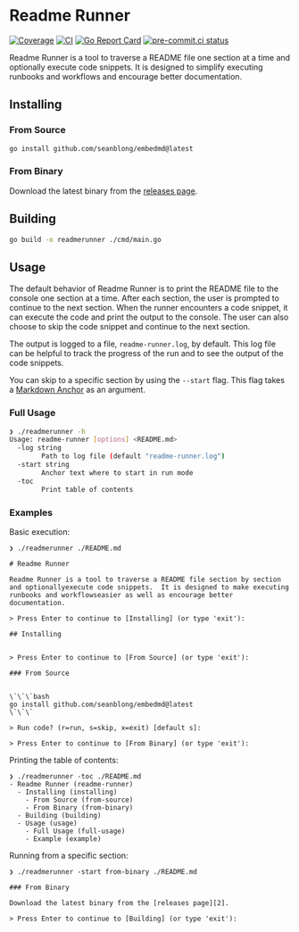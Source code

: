 # Readme Runner

[![Coverage](https://img.shields.io/badge/Coverage-75.7%25-brightgreen)](https://github.com/seanblong/readmerunner/actions/workflows/test.yaml)
[![CI](https://github.com/seanblong/embedmd/actions/workflows/test.yaml/badge.svg)](https://github.com/seanblong/readmerunner/actions/workflows/test.yaml)
[![Go Report Card](https://goreportcard.com/badge/github.com/seanblong/readmerunner)](https://goreportcard.com/report/github.com/seanblong/readmerunner)
[![pre-commit.ci status](https://results.pre-commit.ci/badge/github/seanblong/readmerunner/main.svg)](https://results.pre-commit.ci/latest/github/seanblong/readmerunner/main)

Readme Runner is a tool to traverse a README file one section at a time and optionally
execute code snippets.  It is designed to simplify executing runbooks and workflows
and encourage better documentation.

## Installing

### From Source

```bash
go install github.com/seanblong/embedmd@latest
```

### From Binary

Download the latest binary from the [releases page][2].

## Building

```bash
go build -o readmerunner ./cmd/main.go
```

## Usage

The default behavior of Readme Runner is to print the README file to the console
one section at a time.  After each section, the user is prompted to continue to
the next section.  When the runner encounters a code snippet, it can execute the
code and print the output to the console.  The user can also choose to skip the
code snippet and continue to the next section.

The output is logged to a file, `readme-runner.log`, by default.  This log file
can be helpful to track the progress of the run and to see the output of the code
snippets.

You can skip to a specific section by using the `--start` flag.  This flag takes
a [Markdown Anchor][1] as an argument.

### Full Usage

```bash
❯ ./readmerunner -h
Usage: readme-runner [options] <README.md>
  -log string
        Path to log file (default "readme-runner.log")
  -start string
        Anchor text where to start in run mode
  -toc
        Print table of contents
```

### Examples

Basic execution:

```console
❯ ./readmerunner ./README.md

# Readme Runner

Readme Runner is a tool to traverse a README file section by section and optionallyexecute code snippets.  It is designed to make executing runbooks and workflowseasier as well as encourage better documentation.

> Press Enter to continue to [Installing] (or type 'exit'):

## Installing


> Press Enter to continue to [From Source] (or type 'exit'):

### From Source


\`\`\`bash
go install github.com/seanblong/embedmd@latest
\`\`\`

> Run code? (r=run, s=skip, x=exit) [default s]:

> Press Enter to continue to [From Binary] (or type 'exit'):
```

Printing the table of contents:

```console
❯ ./readmerunner -toc ./README.md
- Readme Runner (readme-runner)
  - Installing (installing)
    - From Source (from-source)
    - From Binary (from-binary)
  - Building (building)
  - Usage (usage)
    - Full Usage (full-usage)
    - Example (example)
```

Running from a specific section:

```console
❯ ./readmerunner -start from-binary ./README.md

### From Binary

Download the latest binary from the [releases page][2].

> Press Enter to continue to [Building] (or type 'exit'):
```

<!-- links -->
[1]: https://gist.github.com/asabaylus/3071099
[2]: https://github.com/seanblong/readmerunner/releases

